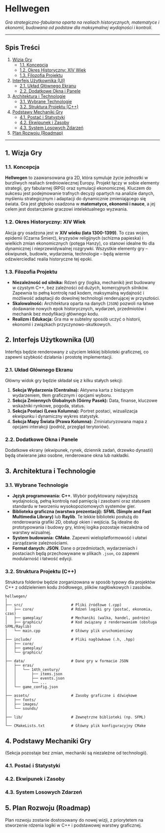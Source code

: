 # Hellwegen

*Gra strategiczno-fabularna oparta na realiach historycznych, matematyce i ekonomii, budowana od podstaw dla maksymalnej wydajności i kontroli.*

---

## Spis Treści
1. [Wizja Gry](#1-wizja-gry)
    - [1.1. Koncepcja](#11-koncepcja)
    - [1.2. Okres Historyczny: XIV Wiek](#12-okres-historyczny-xiv-wiek)
    - [1.3. Filozofia Projektu](#13-filozofia-projektu)
2. [Interfejs Użytkownika (UI)](#2-interfejs-użytkownika-ui)
    - [2.1. Układ Głównego Ekranu](#21-układ-głównego-ekranu)
    - [2.2. Dodatkowe Okna i Panele](#22-dodatkowe-okna-i-panele)
3. [Architektura i Technologie](#3-architektura-i-technologie)
    - [3.1. Wybrane Technologie](#31-wybrane-technologie)
    - [3.2. Struktura Projektu (C++)](#32-struktura-projektu-c)
4. [Podstawy Mechaniki Gry](#4-podstawy-mechaniki-gry)
    - [4.1. Postać i Statystyki](#41-postać-i-statystyki)
    - [4.2. Ekwipunek i Zasoby](#42-ekwipunek-i-zasoby)
    - [4.3. System Losowych Zdarzeń](#43-system-losowych-zdarzeń)
5. [Plan Rozwoju (Roadmap)](#5-plan-rozwoju-roadmap)

---

## 1. Wizja Gry

### 1.1. Koncepcja
**Hellwegen** to zaawansowana gra 2D, która symuluje życie jednostki w burzliwych realiach średniowiecznej Europy. Projekt łączy w sobie elementy strategii, gry fabularnej (RPG) oraz symulacji ekonomicznej. Kluczem do sukcesu jest podejmowanie trafnych decyzji opartych na analizie danych, myśleniu strategicznym i adaptacji do dynamicznie zmieniającego się świata. Gra jest głęboko osadzona w **matematyce, ekonomii i nauce**, a jej celem jest dostarczenie graczowi intelektualnego wyzwania.

### 1.2. Okres Historyczny: XIV Wiek
Akcja gry osadzona jest w **XIV wieku (lata 1300-1399)**. To czas wojen, epidemii (Czarna Śmierć), kryzysów religijnych (schizma papieska) i wielkich zmian ekonomicznych (potęga Hanzy), co stanowi idealne tło dla dynamicznej i nieprzewidywalnej rozgrywki. Wszystkie elementy gry – ekwipunek, budowle, wydarzenia, technologie – będą wiernie odzwierciedlać realia historyczne tej epoki.

### 1.3. Filozofia Projektu
- **Niezależność od silnika:** Rdzeń gry (logika, mechaniki) jest budowany w czystym C++, bez zależności od dużych, komercyjnych silników. Zapewnia to pełną kontrolę nad kodem, maksymalną wydajność i możliwość adaptacji do dowolnej technologii renderującej w przyszłości.
- **Skalowalność:** Architektura oparta na danych (`JSON`) pozwoli na łatwe dodawanie nowych epok historycznych, wydarzeń, przedmiotów i mechanik bez modyfikacji głównego kodu.
- **Realizm i Edukacja:** Gra ma w subtelny sposób uczyć o historii, ekonomii i związkach przyczynowo-skutkowych.

## 2. Interfejs Użytkownika (UI)

Interfejs będzie renderowany z użyciem lekkiej biblioteki graficznej, co zapewni szybkość działania i prostotę implementacji.

### 2.1. Układ Głównego Ekranu
Główny widok gry będzie składał się z kilku stałych sekcji:

1.  **Sekcja Wydarzenia (Centralna):** Aktywna karta z bieżącym wydarzeniem, tłem graficznym i opcjami wyboru.
2.  **Sekcja Zmiennych Globalnych (Górny Pasek):** Data, finanse, kluczowe wskaźniki rynkowe, pogoda, status.
3.  **Sekcja Postaci (Lewa Kolumna):** Portret postaci, wizualizacja ekwipunku i dynamiczny wykres statystyk.
4.  **Sekcja Mapy Świata (Prawa Kolumna):** Zminiaturyzowana mapa z opcjami interakcji (podróż, przegląd terytoriów).

### 2.2. Dodatkowe Okna i Panele
Dodatkowe ekrany (ekwipunek, rynek, dziennik zadań, drzewko dynastii) będą otwierane jako osobne, renderowane okna lub nakładki.

## 3. Architektura i Technologie

### 3.1. Wybrane Technologie
- **Język programowania:** **C++**. Wybór podyktowany najwyższą wydajnością, pełną kontrolą nad pamięcią i zasobami oraz statusem standardu w tworzeniu wysokopoziomowych systemów gier.
- **Biblioteka graficzna (warstwa prezentacji):** **SFML (Simple and Fast Multimedia Library)** lub **Raylib**. Te lekkie biblioteki posłużą do renderowania grafiki 2D, obsługi okien i wejścia. Są idealne do prototypowania i budowy gry, której logika pozostaje niezależna od warstwy wizualnej.
- **System budowania:** **CMake**. Zapewni wieloplatformowość i ułatwi zarządzanie zależnościami.
- **Format danych:** **JSON**. Dane o przedmiotach, wydarzeniach i postaciach będą przechowywane w plikach `.json`, co zapewni modularność i łatwość edycji.

### 3.2. Struktura Projektu (C++)
Struktura folderów będzie zorganizowana w sposób typowy dla projektów C++ z oddzieleniem kodu źródłowego, plików nagłówkowych i zasobów.

```
hellwegen/
│
├── src/                      # Pliki źródłowe (.cpp)
│   ├── core/                 # Rdzeń logiki gry (postać, ekonomia, czas)
│   ├── gameplay/             # Mechaniki (walka, handel, podróże)
│   ├── graphics/             # Kod związany z renderowaniem (obsługa SFML/Raylib)
│   └── main.cpp              # Główny plik uruchomieniowy
│
├── include/                  # Pliki nagłówkowe (.h, .hpp)
│   ├── core/
│   ├── gameplay/
│   └── graphics/
│
├── data/                     # Dane gry w formacie JSON
│   ├── eras/
│   │   └── 14th_century/
│   │       ├── items.json
│   │       ├── events.json
│   │       └── ...
│   └── game_config.json
│
├── assets/                   # Zasoby graficzne i dźwiękowe
│   ├── fonts/
│   ├── images/
│   └── sounds/
│
├── lib/                      # Zewnętrzne biblioteki (np. SFML)
│
└── CMakeLists.txt            # Główny plik konfiguracyjny CMake
```

## 4. Podstawy Mechaniki Gry
(Sekcja pozostaje bez zmian, mechaniki są niezależne od technologii).

### 4.1. Postać i Statystyki
### 4.2. Ekwipunek i Zasoby
### 4.3. System Losowych Zdarzeń

## 5. Plan Rozwoju (Roadmap)
Plan rozwoju zostanie dostosowany do nowej wizji, z priorytetem na stworzenie rdzenia logiki w C++ i podstawowej warstwy graficznej.